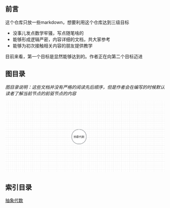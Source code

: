## 前言

这个仓库只放一些markdown，想要利用这个仓库达到三级目标

+ 没事儿发点数学牢骚，写点随笔啥的
+ 能够形成逻辑严密，内容详细的文档，共大家参考
+ 能够为初次接触相关内容的朋友提供教学

目前来看，第一个目标是显然能够达到的。作者正在向第二个目标迈进

## 图目录

*图目录说明：这些文档并没有严格的阅读先后顺序，但是作者会在编写的时候默认读者了解当前节点的前驱节点的内容*

![图目录](./assets/index.png)


## 索引目录

[抽象代数](抽象代数.md)